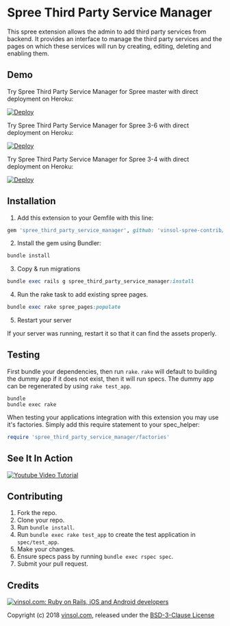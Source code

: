 
# Spree Third Party Service Manager
This spree extension allows the admin to add third party services from backend. It provides an interface to manage the third party services and the pages on which these services will run by creating, editing, deleting and enabling them.

## Demo

Try Spree Third Party Service Manager for Spree master with direct deployment on Heroku:

[![Deploy](https://www.herokucdn.com/deploy/button.svg)](https://heroku.com/deploy?template=https://github.com/vinsol-spree-contrib/spree-demo-heroku/tree/spree-third-party-service-manager-master)

Try Spree Third Party Service Manager for Spree 3-6 with direct deployment on Heroku:

[![Deploy](https://www.herokucdn.com/deploy/button.svg)](https://heroku.com/deploy?template=https://github.com/vinsol-spree-contrib/spree-demo-heroku/tree/spree-third-party-service-manager-3-6)

Try Spree Third Party Service Manager for Spree 3-4 with direct deployment on Heroku:

[![Deploy](https://www.herokucdn.com/deploy/button.svg)](https://heroku.com/deploy?template=https://github.com/vinsol-spree-contrib/spree-demo-heroku/tree/spree-third-party-service-manager-3-4)

## Installation

1. Add this extension to your Gemfile with this line:
  ```ruby
  gem 'spree_third_party_service_manager', github: 'vinsol-spree-contrib/spree_third_party_service_manager'
  ```

2. Install the gem using Bundler:
  ```ruby
  bundle install
  ```

3. Copy & run migrations
  ```ruby
  bundle exec rails g spree_third_party_service_manager:install
  ```

4. Run the rake task to add existing spree pages.
  ```ruby
  bundle exec rake spree_pages:populate
  ``` 

5. Restart your server

  If your server was running, restart it so that it can find the assets properly.

## Testing

First bundle your dependencies, then run `rake`. `rake` will default to building the dummy app if it does not exist, then it will run specs. The dummy app can be regenerated by using `rake test_app`.

```shell
bundle
bundle exec rake
```

When testing your applications integration with this extension you may use it's factories.
Simply add this require statement to your spec_helper:

```ruby
require 'spree_third_party_service_manager/factories'
```

## See It In Action

<a href="http://www.youtube.com/watch?feature=player_embedded&v=GRrUOggtMqk
" target="_blank"><img src="http://img.youtube.com/vi/GRrUOggtMqk/0.jpg" 
alt="Youtube Video Tutorial" /></a>

## Contributing

1. Fork the repo.
2. Clone your repo.
3. Run `bundle install`.
4. Run `bundle exec rake test_app` to create the test application in `spec/test_app`.
5. Make your changes.
6. Ensure specs pass by running `bundle exec rspec spec`.
7. Submit your pull request.

## Credits

[![vinsol.com: Ruby on Rails, iOS and Android developers](http://vinsol.com/vin_logo.png "Ruby on Rails, iOS and Android developers")](http://vinsol.com)

Copyright (c) 2018 [vinsol.com](http://vinsol.com "Ruby on Rails, iOS and Android developers"), released under the [BSD-3-Clause License](https://opensource.org/licenses/BSD-3-Clause)

